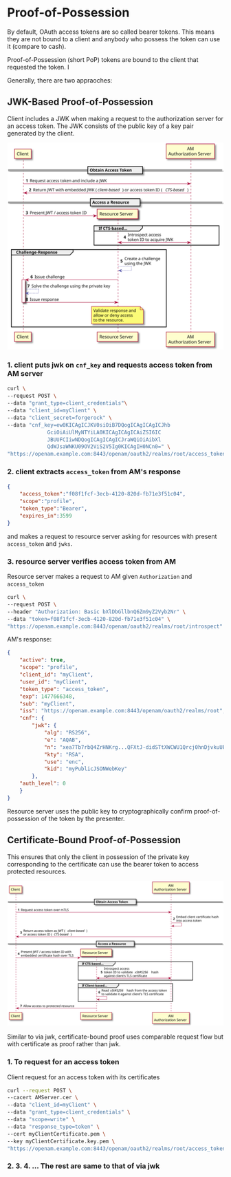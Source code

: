 # Proof-of-Possession

By default, OAuth access tokens are so called bearer tokens. This means they are not bound to a client and anybody who possess the token can use it (compare to cash).

Proof-of-Possession (short PoP) tokens are bound to the client that requested the token. I

Generally, there are two appraoches:

## JWK-Based Proof-of-Possession

Client includes a JWK when making a request to the authorization server for an access token. The JWK consists of the public key of a key pair generated by the client. 

![oauth2-proof-of-possession](imgs/oauth2-proof-of-possession.svg "oauth2-proof-of-possession")

### 1. client puts jwk on `cnf_key` and requests access token from AM server
```bash
curl \
--request POST \
--data "grant_type=client_credentials"\
--data "client_id=myClient" \
--data "client_secret=forgerock" \
--data "cnf_key=ew0KICAgICJKV0siOiB7DQogICAgICAgICJhb
             GciOiAiUlMyNTYiLA0KICAgICAgICAiZSI6IC
             JBUUFCIiwNDQogICAgICAgICJraWQiOiAibXl
             QdWJsaWNKU09OV2ViS2V5Ig0KICAgIH0NCn0=" \
"https://openam.example.com:8443/openam/oauth2/realms/root/access_token"
```

### 2. client extracts `access_token` from AM's response
```json
{
    "access_token":"f08f1fcf-3ecb-4120-820d-fb71e3f51c04",
    "scope":"profile",
    "token_type":"Bearer",
    "expires_in":3599
}
```
and makes a request to resource server asking for resources with present `access_token` and `jwks`.


### 3. resource server verifies access token from AM

Resource server makes a request to AM  given `Authorization` and `access_token` 
```bash
curl \
--request POST \
--header "Authorization: Basic bXlDbGllbnQ6Zm9yZ2Vyb2Nr" \
--data "token=f08f1fcf-3ecb-4120-820d-fb71e3f51c04" \
"https://openam.example.com:8443/openam/oauth2/realms/root/introspect"
```

AM's response:
```json
{
    "active": true,
    "scope": "profile",
    "client_id": "myClient",
    "user_id": "myClient",
    "token_type": "access_token",
    "exp": 1477666348,
    "sub": "myClient",
    "iss": "https://openam.example.com:8443/openam/oauth2/realms/root",
    "cnf": {
        "jwk": {
            "alg": "RS256",
            "e": "AQAB",
            "n": "xea7Tb7rbQ4ZrHNKrg...QFXtJ-didSTtXWCWU1Qrcj0hnDjvkuUFWoSQ_7Q",
            "kty": "RSA",
            "use": "enc",
            "kid": "myPublicJSONWebKey"
        },
    "auth_level": 0
    }
}
```
Resource server uses the public key to cryptographically confirm proof-of-possession of the token by the presenter.

## Certificate-Bound Proof-of-Possession

This ensures that only the client in possession of the private key corresponding to the certificate can use the bearer token to access protected resources. 

![oauth2-proof-of-possession-cert](imgs/oauth2-proof-of-possession-cert.svg "oauth2-proof-of-possession-cert")

Similar to via jwk, certificate-bound proof uses comparable request flow but with certificate as proof rather than jwk.

### 1. To request for an access token

Client request for an access token with its certificates

```bash
curl --request POST \
--cacert AMServer.cer \
--data "client_id=myClient" \
--data "grant_type=client_credentials" \
--data "scope=write" \
--data "response_type=token" \
--cert myClientCertificate.pem \
--key myClientCertificate.key.pem \
"https://openam.example.com:8443/openam/oauth2/realms/root/access_token"
```

### 2. 3. 4. ... The rest are same to that of via jwk